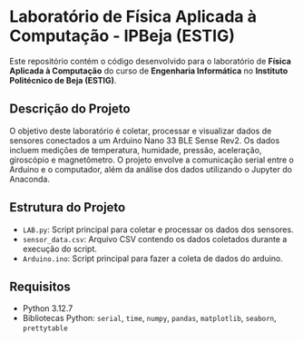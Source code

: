 # Laboratório de Física Aplicada à Computação - IPBeja (ESTIG)

Este repositório contém o código desenvolvido para o laboratório de **Física Aplicada à Computação** do curso de **Engenharia Informática** no **Instituto Politécnico de Beja (ESTIG)**.

## Descrição do Projeto

O objetivo deste laboratório é coletar, processar e visualizar dados de sensores conectados a um Arduino Nano 33 BLE Sense Rev2. Os dados incluem medições de temperatura, humidade, pressão, aceleração, giroscópio e magnetômetro. O projeto envolve a comunicação serial entre o Arduino e o computador, além da análise dos dados utilizando o Jupyter do Anaconda.

## Estrutura do Projeto

- `LAB.py`: Script principal para coletar e processar os dados dos sensores.
- `sensor_data.csv`: Arquivo CSV contendo os dados coletados durante a execução do script.
- `Arduino.ino`: Script principal para fazer a coleta de dados do arduino.

## Requisitos

- Python 3.12.7
- Bibliotecas Python: `serial`, `time`, `numpy`, `pandas`, `matplotlib`, `seaborn`, `prettytable`
